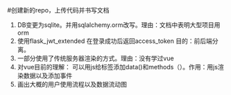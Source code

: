 #创建新的repo，上传代码并书写文档
1. DB变更为sqlite。并用sqlalchemy.orm改写。理由：文档中表明大型项目用orm
2. 使用flask_jwt_extended 在登录成功后返回access_token 目的：前后端分离。
3. 一部分使用了传统服务器渲染的方式。理由：没有学过vue
4. 对vue目前的理解： 可以用js给标签添加data()和methods（）。作用：用js渲染数据以及添加事件
5. 画出大概的用户使用流程以及数据流动图


